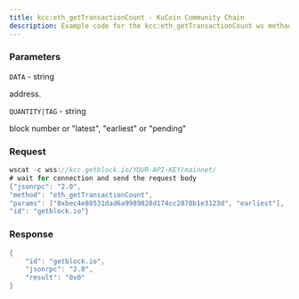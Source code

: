 ```yaml
---
title: kcc:eth_getTransactionCount - KuCoin Community Chain
description: Example code for the kcc:eth_getTransactionCount ws method. Сomplete guide on how to use kcc:eth_getTransactionCount ws in GetBlock.io Web3 documentation.
---
```


### Parameters


`DATA` - string

address.

`QUANTITY|TAG` - string

block number or "latest", "earliest" or "pending"

### Request

``` java
wscat -c wss://kcc.getblock.io/YOUR-API-KEY/mainnet/ 
# wait for connection and send the request body 
{"jsonrpc": "2.0",
"method": "eth_getTransactionCount",
"params": ["0xbec4e80531dad6a9989828d174cc2878b1e3123d", "earliest"],
"id": "getblock.io"}
```

###  Response

``` java
{
    "id": "getblock.io",
    "jsonrpc": "2.0",
    "result": "0x0"
}
```

